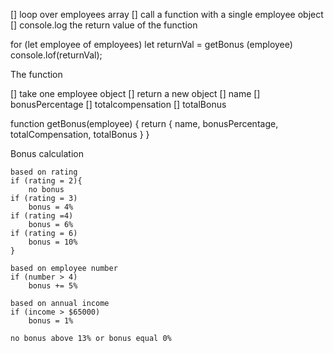 
[] loop over employees array
[] call a function with a single employee object
[] console.log the return value of the function

for (let employee of employees)
    let returnVal = getBonus (employee)
    console.lof(returnVal);

The function

[] take one employee object
[] return a new object
    [] name
    [] bonusPercentage
    [] totalcompensation
    [] totalBonus

function getBonus(employee) {
    return {
        name,
        bonusPercentage,
        totalCompensation,
        totalBonus
    }
}

Bonus calculation

    based on rating
    if (rating = 2){
        no bonus
    if (rating = 3)
        bonus = 4%
    if (rating =4)
        bonus = 6%
    if (rating = 6)
        bonus = 10%
    }

    based on employee number
    if (number > 4)
        bonus += 5%
    
    based on annual income
    if (income > $65000)
        bonus = 1%
    
    no bonus above 13% or bonus equal 0%